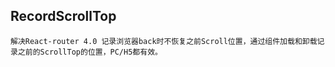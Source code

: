 RecordScrollTop
---------------
`解决React-router 4.0 记录浏览器back时不恢复之前Scroll位置，通过组件加载和卸载记录之前的ScrollTop的位置，PC/H5都有效。`
